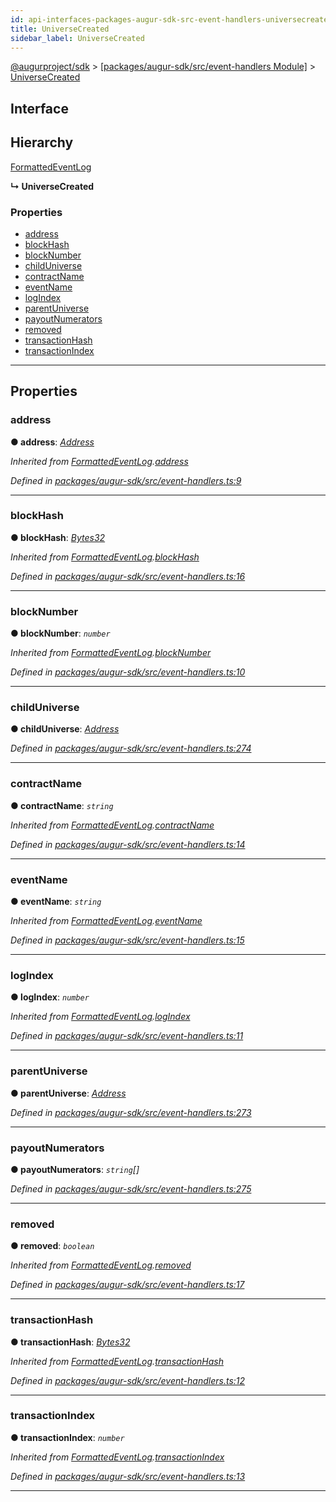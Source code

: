 ```yaml
---
id: api-interfaces-packages-augur-sdk-src-event-handlers-universecreated
title: UniverseCreated
sidebar_label: UniverseCreated
---
```


[@augurproject/sdk](api-readme.md) > [[packages/augur-sdk/src/event-handlers Module]](api-modules-packages-augur-sdk-src-event-handlers-module.md) > [UniverseCreated](api-interfaces-packages-augur-sdk-src-event-handlers-universecreated.md)

## Interface

## Hierarchy

 [FormattedEventLog](api-interfaces-packages-augur-sdk-src-event-handlers-formattedeventlog.md)

**↳ UniverseCreated**

### Properties

* [address](api-interfaces-packages-augur-sdk-src-event-handlers-universecreated.md#address)
* [blockHash](api-interfaces-packages-augur-sdk-src-event-handlers-universecreated.md#blockhash)
* [blockNumber](api-interfaces-packages-augur-sdk-src-event-handlers-universecreated.md#blocknumber)
* [childUniverse](api-interfaces-packages-augur-sdk-src-event-handlers-universecreated.md#childuniverse)
* [contractName](api-interfaces-packages-augur-sdk-src-event-handlers-universecreated.md#contractname)
* [eventName](api-interfaces-packages-augur-sdk-src-event-handlers-universecreated.md#eventname)
* [logIndex](api-interfaces-packages-augur-sdk-src-event-handlers-universecreated.md#logindex)
* [parentUniverse](api-interfaces-packages-augur-sdk-src-event-handlers-universecreated.md#parentuniverse)
* [payoutNumerators](api-interfaces-packages-augur-sdk-src-event-handlers-universecreated.md#payoutnumerators)
* [removed](api-interfaces-packages-augur-sdk-src-event-handlers-universecreated.md#removed)
* [transactionHash](api-interfaces-packages-augur-sdk-src-event-handlers-universecreated.md#transactionhash)
* [transactionIndex](api-interfaces-packages-augur-sdk-src-event-handlers-universecreated.md#transactionindex)

---

## Properties

<a id="address"></a>

###  address

**● address**: *[Address](api-modules-packages-augur-sdk-src-event-handlers-module.md#address)*

*Inherited from [FormattedEventLog](api-interfaces-packages-augur-sdk-src-event-handlers-formattedeventlog.md).[address](api-interfaces-packages-augur-sdk-src-event-handlers-formattedeventlog.md#address)*

*Defined in [packages/augur-sdk/src/event-handlers.ts:9](https://github.com/AugurProject/augur/blob/b4365d6894/packages/augur-sdk/src/event-handlers.ts#L9)*

___
<a id="blockhash"></a>

###  blockHash

**● blockHash**: *[Bytes32](api-modules-packages-augur-sdk-src-event-handlers-module.md#bytes32)*

*Inherited from [FormattedEventLog](api-interfaces-packages-augur-sdk-src-event-handlers-formattedeventlog.md).[blockHash](api-interfaces-packages-augur-sdk-src-event-handlers-formattedeventlog.md#blockhash)*

*Defined in [packages/augur-sdk/src/event-handlers.ts:16](https://github.com/AugurProject/augur/blob/b4365d6894/packages/augur-sdk/src/event-handlers.ts#L16)*

___
<a id="blocknumber"></a>

###  blockNumber

**● blockNumber**: *`number`*

*Inherited from [FormattedEventLog](api-interfaces-packages-augur-sdk-src-event-handlers-formattedeventlog.md).[blockNumber](api-interfaces-packages-augur-sdk-src-event-handlers-formattedeventlog.md#blocknumber)*

*Defined in [packages/augur-sdk/src/event-handlers.ts:10](https://github.com/AugurProject/augur/blob/b4365d6894/packages/augur-sdk/src/event-handlers.ts#L10)*

___
<a id="childuniverse"></a>

###  childUniverse

**● childUniverse**: *[Address](api-modules-packages-augur-sdk-src-event-handlers-module.md#address)*

*Defined in [packages/augur-sdk/src/event-handlers.ts:274](https://github.com/AugurProject/augur/blob/b4365d6894/packages/augur-sdk/src/event-handlers.ts#L274)*

___
<a id="contractname"></a>

###  contractName

**● contractName**: *`string`*

*Inherited from [FormattedEventLog](api-interfaces-packages-augur-sdk-src-event-handlers-formattedeventlog.md).[contractName](api-interfaces-packages-augur-sdk-src-event-handlers-formattedeventlog.md#contractname)*

*Defined in [packages/augur-sdk/src/event-handlers.ts:14](https://github.com/AugurProject/augur/blob/b4365d6894/packages/augur-sdk/src/event-handlers.ts#L14)*

___
<a id="eventname"></a>

###  eventName

**● eventName**: *`string`*

*Inherited from [FormattedEventLog](api-interfaces-packages-augur-sdk-src-event-handlers-formattedeventlog.md).[eventName](api-interfaces-packages-augur-sdk-src-event-handlers-formattedeventlog.md#eventname)*

*Defined in [packages/augur-sdk/src/event-handlers.ts:15](https://github.com/AugurProject/augur/blob/b4365d6894/packages/augur-sdk/src/event-handlers.ts#L15)*

___
<a id="logindex"></a>

###  logIndex

**● logIndex**: *`number`*

*Inherited from [FormattedEventLog](api-interfaces-packages-augur-sdk-src-event-handlers-formattedeventlog.md).[logIndex](api-interfaces-packages-augur-sdk-src-event-handlers-formattedeventlog.md#logindex)*

*Defined in [packages/augur-sdk/src/event-handlers.ts:11](https://github.com/AugurProject/augur/blob/b4365d6894/packages/augur-sdk/src/event-handlers.ts#L11)*

___
<a id="parentuniverse"></a>

###  parentUniverse

**● parentUniverse**: *[Address](api-modules-packages-augur-sdk-src-event-handlers-module.md#address)*

*Defined in [packages/augur-sdk/src/event-handlers.ts:273](https://github.com/AugurProject/augur/blob/b4365d6894/packages/augur-sdk/src/event-handlers.ts#L273)*

___
<a id="payoutnumerators"></a>

###  payoutNumerators

**● payoutNumerators**: *`string`[]*

*Defined in [packages/augur-sdk/src/event-handlers.ts:275](https://github.com/AugurProject/augur/blob/b4365d6894/packages/augur-sdk/src/event-handlers.ts#L275)*

___
<a id="removed"></a>

###  removed

**● removed**: *`boolean`*

*Inherited from [FormattedEventLog](api-interfaces-packages-augur-sdk-src-event-handlers-formattedeventlog.md).[removed](api-interfaces-packages-augur-sdk-src-event-handlers-formattedeventlog.md#removed)*

*Defined in [packages/augur-sdk/src/event-handlers.ts:17](https://github.com/AugurProject/augur/blob/b4365d6894/packages/augur-sdk/src/event-handlers.ts#L17)*

___
<a id="transactionhash"></a>

###  transactionHash

**● transactionHash**: *[Bytes32](api-modules-packages-augur-sdk-src-event-handlers-module.md#bytes32)*

*Inherited from [FormattedEventLog](api-interfaces-packages-augur-sdk-src-event-handlers-formattedeventlog.md).[transactionHash](api-interfaces-packages-augur-sdk-src-event-handlers-formattedeventlog.md#transactionhash)*

*Defined in [packages/augur-sdk/src/event-handlers.ts:12](https://github.com/AugurProject/augur/blob/b4365d6894/packages/augur-sdk/src/event-handlers.ts#L12)*

___
<a id="transactionindex"></a>

###  transactionIndex

**● transactionIndex**: *`number`*

*Inherited from [FormattedEventLog](api-interfaces-packages-augur-sdk-src-event-handlers-formattedeventlog.md).[transactionIndex](api-interfaces-packages-augur-sdk-src-event-handlers-formattedeventlog.md#transactionindex)*

*Defined in [packages/augur-sdk/src/event-handlers.ts:13](https://github.com/AugurProject/augur/blob/b4365d6894/packages/augur-sdk/src/event-handlers.ts#L13)*

___

